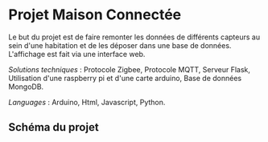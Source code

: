 # Projet Maison Connectée
Le but du projet est de faire remonter les données de différents capteurs au sein d'une habitation et de les déposer dans une base de données. L'affichage est fait via une interface web.

_Solutions techniques_ : Protocole Zigbee, Protocole MQTT, Serveur Flask, Utilisation d'une raspberry pi et d'une carte arduino, Base de données MongoDB.

_Languages_ : Arduino, Html, Javascript, Python.

## Schéma du projet

